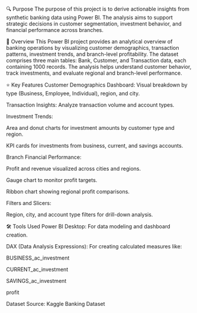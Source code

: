 🔍 Purpose
The purpose of this project is to derive actionable insights from synthetic banking data using Power BI. The analysis aims to support strategic decisions in customer segmentation, investment behavior, and financial performance across branches.

📘 Overview
This Power BI project provides an analytical overview of banking operations by visualizing customer demographics, transaction patterns, investment trends, and branch-level profitability. The dataset comprises three main tables: Bank, Customer, and Transaction data, each containing 1000 records. The analysis helps understand customer behavior, track investments, and evaluate regional and branch-level performance.

⭐ Key Features
Customer Demographics Dashboard: Visual breakdown by type (Business, Employee, Individual), region, and city.

Transaction Insights: Analyze transaction volume and account types.

Investment Trends:

Area and donut charts for investment amounts by customer type and region.

KPI cards for investments from business, current, and savings accounts.

Branch Financial Performance:

Profit and revenue visualized across cities and regions.

Gauge chart to monitor profit targets.

Ribbon chart showing regional profit comparisons.

Filters and Slicers:

Region, city, and account type filters for drill-down analysis.

🛠️ Tools Used
Power BI Desktop: For data modeling and dashboard creation.

DAX (Data Analysis Expressions): For creating calculated measures like:

BUSINESS_ac_investment

CURRENT_ac_investment

SAVINGS_ac_investment

profit

Dataset Source:
Kaggle Banking Dataset

